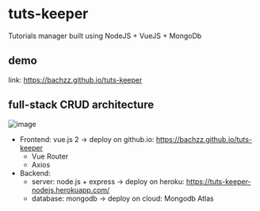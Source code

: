 # tuts-keeper
Tutorials manager built using NodeJS + VueJS + MongoDb

## demo
link: https://bachzz.github.io/tuts-keeper

## full-stack CRUD architecture
![image](https://user-images.githubusercontent.com/22543582/148428743-896eac13-f478-44da-8839-2d4e5c057422.png)

- Frontend: vue.js 2 -> deploy on github.io: https://bachzz.github.io/tuts-keeper
  - Vue Router
  - Axios 
- Backend:
  - server: node.js + express -> deploy on heroku: https://tuts-keeper-nodejs.herokuapp.com/
  - database: mongodb -> deploy on cloud: Mongodb Atlas